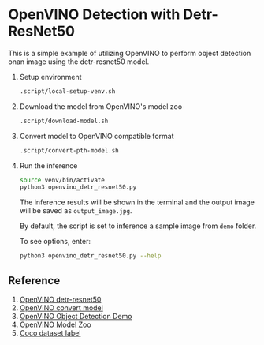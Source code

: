 # OpenVINO Detection with Detr-ResNet50

This is a simple example of utilizing OpenVINO to perform object detection onan image using the detr-resnet50 model.


1.  Setup environment
    ```bash
    .script/local-setup-venv.sh
    ```

2.  Download the model from OpenVINO's model zoo
    ```bash
    .script/download-model.sh
    ```

3.  Convert model to OpenVINO compatible format
    ```bash
    .script/convert-pth-model.sh
    ```

4.  Run the inference
    ```bash
    source venv/bin/activate
    python3 openvino_detr_resnet50.py
    ```
    The inference results will be shown in the terminal and the output image will be saved as `output_image.jpg`.

    By default, the script is set to inference a sample image from `demo` folder.

    To see options, enter:
    ```bash
    python3 openvino_detr_resnet50.py --help
    ```


## Reference

1.  [OpenVINO detr-resnet50](https://docs.openvino.ai/2024/omz_models_model_detr_resnet50.html)
2.  [OpenVINO convert model](https://docs.openvino.ai/2024/notebooks/121-convert-to-openvino-with-output.html)
3.  [OpenVINO Object Detection Demo](https://docs.openvino.ai/2022.3/omz_demos_object_detection_demo_python.html#doxid-omz-demos-object-detection-demo-python)
4.  [OpenVINO Model Zoo](https://github.com/openvinotoolkit/open_model_zoo)
5.  [Coco dataset label](https://github.com/amikelive/coco-labels/blob/master/coco-labels-paper.txt)
